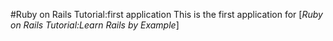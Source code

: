 #Ruby on Rails Tutorial:first application
This is the first application for
[*Ruby on Rails Tutorial:Learn Rails by Example*]
